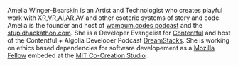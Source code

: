 Amelia Winger-Bearskin is an Artist and Technologist who creates playful work with XR,VR,AI,AR,AV and other esoteric systems of story and code. Amelia is the founder and host of [wampum.codes podcast](http://wampum.codes) and the [stupidhackathon.com](http://www.stupidhackathon.com). She is a Developer Evangelist for [Contentful](https://www.contentful.com) and host of the Contentful + Algolia Developer Podcast [DreamStacks](http://dreamstacks.buzzsprout.com). She is working on ethics based dependencies for software developement as a [Mozilla Fellow](https://foundation.mozilla.org/en/fellowships/meet-our-fellows/) embeded at the [MIT Co-Creation Studio](https://cocreationstudio.mit.edu/co-cr-new-mozilla-fellow/).

